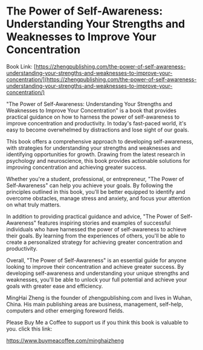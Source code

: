 # The Power of Self-Awareness: Understanding Your Strengths and Weaknesses to Improve Your Concentration

Book Link: [https://zhengpublishing.com/the-power-of-self-awareness-understanding-your-strengths-and-weaknesses-to-improve-your-concentration/](https://zhengpublishing.com/the-power-of-self-awareness-understanding-your-strengths-and-weaknesses-to-improve-your-concentration/)

"The Power of Self-Awareness: Understanding Your Strengths and Weaknesses to Improve Your Concentration" is a book that provides practical guidance on how to harness the power of self-awareness to improve concentration and productivity. In today's fast-paced world, it's easy to become overwhelmed by distractions and lose sight of our goals.

This book offers a comprehensive approach to developing self-awareness, with strategies for understanding your strengths and weaknesses and identifying opportunities for growth. Drawing from the latest research in psychology and neuroscience, this book provides actionable solutions for improving concentration and achieving greater success.

Whether you're a student, professional, or entrepreneur, "The Power of Self-Awareness" can help you achieve your goals. By following the principles outlined in this book, you'll be better equipped to identify and overcome obstacles, manage stress and anxiety, and focus your attention on what truly matters.

In addition to providing practical guidance and advice, "The Power of Self-Awareness" features inspiring stories and examples of successful individuals who have harnessed the power of self-awareness to achieve their goals. By learning from the experiences of others, you'll be able to create a personalized strategy for achieving greater concentration and productivity.

Overall, "The Power of Self-Awareness" is an essential guide for anyone looking to improve their concentration and achieve greater success. By developing self-awareness and understanding your unique strengths and weaknesses, you'll be able to unlock your full potential and achieve your goals with greater ease and efficiency.

MingHai Zheng is the founder of zhengpublishing.com and lives in Wuhan, China. His main publishing areas are business, management, self-help, computers and other emerging foreword fields.

Please Buy Me a Coffee to support us if you think this book is valuable to you. click this link:

https://www.buymeacoffee.com/minghaizheng
